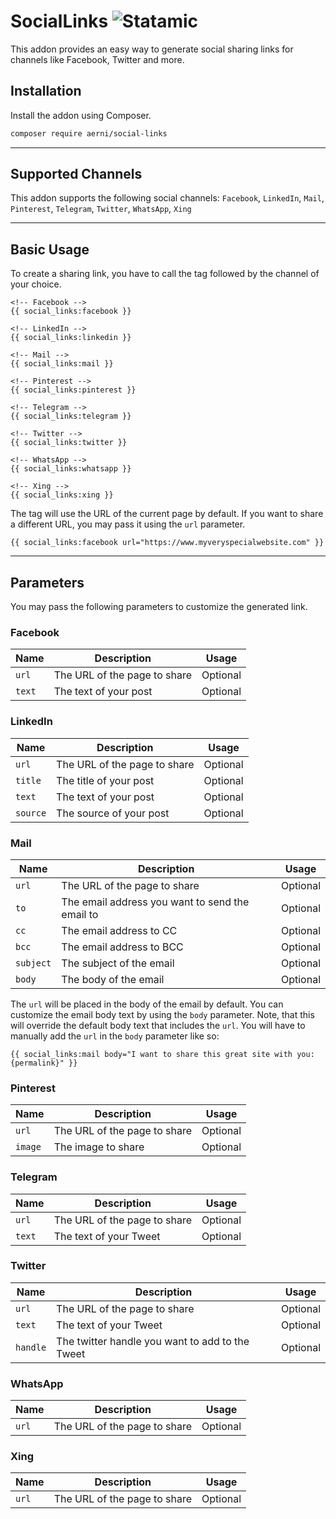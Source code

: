 # SocialLinks ![Statamic](https://flat.badgen.net/badge/Statamic/3.0+/FF269E)
This addon provides an easy way to generate social sharing links for channels like Facebook, Twitter and more.

## Installation
Install the addon using Composer.

```bash
composer require aerni/social-links
```

***

## Supported Channels

This addon supports the following social channels:
`Facebook`, `LinkedIn`, `Mail`, `Pinterest`, `Telegram`, `Twitter`, `WhatsApp`, `Xing`

***

## Basic Usage

To create a sharing link, you have to call the tag followed by the channel of your choice.

```template
<!-- Facebook -->
{{ social_links:facebook }}

<!-- LinkedIn -->
{{ social_links:linkedin }}

<!-- Mail -->
{{ social_links:mail }}

<!-- Pinterest -->
{{ social_links:pinterest }}

<!-- Telegram -->
{{ social_links:telegram }}

<!-- Twitter -->
{{ social_links:twitter }}

<!-- WhatsApp -->
{{ social_links:whatsapp }}

<!-- Xing -->
{{ social_links:xing }}
```

The tag will use the URL of the current page by default. If you want to share a different URL, you may pass it using the `url` parameter.

```template
{{ social_links:facebook url="https://www.myveryspecialwebsite.com" }}
```

***

## Parameters

You may pass the following parameters to customize the generated link.

### Facebook

| Name | Description | Usage |
|------|-------------|-------|
| `url` | The URL of the page to share | Optional
| `text` | The text of your post | Optional

### LinkedIn

| Name | Description | Usage |
|------|-------------|-------|
| `url` | The URL of the page to share | Optional
| `title` | The title of your post | Optional
| `text` | The text of your post | Optional
| `source` | The source of your post | Optional

### Mail

| Name | Description | Usage |
|------|-------------|-------|
| `url` | The URL of the page to share | Optional
| `to` | The email address you want to send the email to | Optional
| `cc` | The email address to CC | Optional
| `bcc` | The email address to BCC | Optional
| `subject` | The subject of the email | Optional
| `body` | The body of the email | Optional

The `url` will be placed in the body of the email by default. You can customize the email body text by using the `body` parameter. Note, that this will override the default body text that includes the `url`. You will have to manually add the `url` in the `body` parameter like so:

```template
{{ social_links:mail body="I want to share this great site with you: {permalink}" }}
```

### Pinterest

| Name | Description | Usage |
|------|-------------|-------|
| `url` | The URL of the page to share | Optional
| `image` | The image to share | Optional

### Telegram

| Name | Description | Usage |
|------|-------------|-------|
| `url` | The URL of the page to share | Optional
| `text` | The text of your Tweet | Optional

### Twitter

| Name | Description | Usage |
|------|-------------|-------|
| `url` | The URL of the page to share | Optional
| `text` | The text of your Tweet | Optional
| `handle` | The twitter handle you want to add to the Tweet | Optional

### WhatsApp

| Name | Description | Usage |
|------|-------------|-------|
| `url` | The URL of the page to share | Optional

### Xing

| Name | Description | Usage |
|------|-------------|-------|
| `url` | The URL of the page to share | Optional
